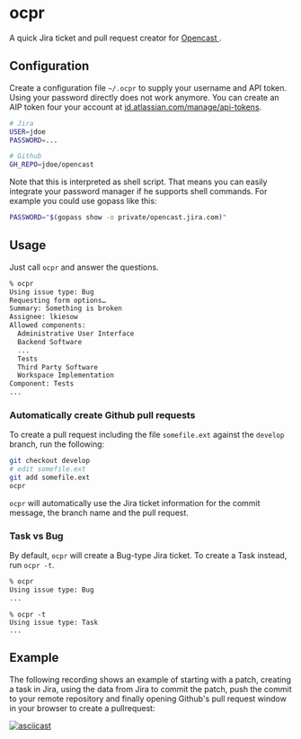# ocpr

A quick Jira ticket and pull request creator for [Opencast
](http://opencast.org).


## Configuration

Create a configuration file `~/.ocpr` to supply your username and API token.
Using your password directly does not work anymore.
You can create an AIP token four your account at
[id.atlassian.com/manage/api-tokens](https://id.atlassian.com/manage/api-tokens).

```bash
# Jira
USER=jdoe
PASSWORD=...

# Github
GH_REPO=jdoe/opencast
```

Note that this is interpreted as shell script. That means you can easily
integrate your password manager if he supports shell commands. For example you
could use gopass like this:

```bash
PASSWORD="$(gopass show -o private/opencast.jira.com)"
```


## Usage

Just call `ocpr` and answer the questions.

```sh
% ocpr
Using issue type: Bug
Requesting form options…
Summary: Something is broken
Assignee: lkiesow
Allowed components:
  Administrative User Interface
  Backend Software
  ...
  Tests
  Third Party Software
  Workspace Implementation
Component: Tests
...
```

### Automatically create Github pull requests

To create a pull request including the file `somefile.ext` against the `develop`
branch, run the following:

```sh
git checkout develop
# edit somefile.ext
git add somefile.ext
ocpr
```

`ocpr` will automatically use the Jira ticket information for the commit
message, the branch name and the pull request.

### Task vs Bug

By default, `ocpr` will create a Bug-type Jira ticket.
To create a Task instead, run `ocpr -t`.

```sh
% ocpr
Using issue type: Bug
...
```

```
% ocpr -t
Using issue type: Task
...
```

## Example

The following recording shows an example of starting with a patch, creating a
task in Jira, using the data from Jira to commit the patch, push the commit to
your remote repository and finally opening Github's pull request window in your
browser to create a pullrequest:

[![asciicast](https://asciinema.org/a/2wBAC6mRSMfiepvp4iGUznGHT.png)
](https://asciinema.org/a/2wBAC6mRSMfiepvp4iGUznGHT)
